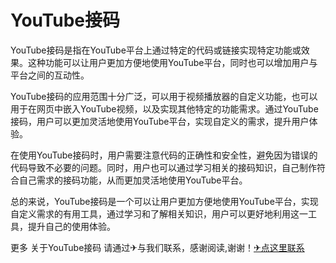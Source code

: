 # YouTube接码

YouTube接码是指在YouTube平台上通过特定的代码或链接实现特定功能或效果。这种功能可以让用户更加方便地使用YouTube平台，同时也可以增加用户与平台之间的互动性。

YouTube接码的应用范围十分广泛，可以用于视频播放器的自定义功能，也可以用于在网页中嵌入YouTube视频，以及实现其他特定的功能需求。通过YouTube接码，用户可以更加灵活地使用YouTube平台，实现自定义的需求，提升用户体验。

在使用YouTube接码时，用户需要注意代码的正确性和安全性，避免因为错误的代码导致不必要的问题。同时，用户也可以通过学习相关的接码知识，自己制作符合自己需求的接码功能，从而更加灵活地使用YouTube平台。

总的来说，YouTube接码是一个可以让用户更加方便地使用YouTube平台，实现自定义需求的有用工具，通过学习和了解相关知识，用户可以更好地利用这一工具，提升自己的使用体验。

更多 关于YouTube接码 请通过✈与我们联系，感谢阅读,谢谢！[✈点这里联系](https://www.k02.cc)